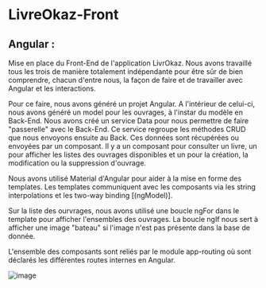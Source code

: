 # LivreOkaz-Front

## Angular :
Mise en place du Front-End de l'application LivrOkaz.
Nous avons travaillé tous les trois de manière totalement indépendante pour être sûr de bien comprendre, chacun d'entre nous, la façon de faire et de travailler avec Angular et les interactions.

Pour ce faire, nous avons généré un projet Angular. A l'intérieur de celui-ci, nous avons généré un model pour les ouvrages, à l'instar du modèle en Back-End. Nous avons créé un service Data pour nous permettre de faire "passerelle" avec le Back-End. Ce service regroupe les méthodes CRUD que nous envoyons ensuite au Back. Ces données sont récupérées ou envoyées par un composant. Il y a un composant pour consulter un livre, un pour afficher les listes des ouvrages disponibles et un pour la création, la modification ou la suppression d'ouvrage.

Nous avons utilisé Material d'Angular pour aider à la mise en forme des templates. Les templates communiquent avec les composants via les string interpolations et les two-way binding [(ngModel)].

Sur la liste des ourvrages, nous avons utilisé une boucle ngFor dans le template pour afficher l'ensembles des ouvrages. La boucle ngIf nous sert à afficher une image "bateau" si l'image n'est pas présente dans la base de donnée.

L'ensemble des composants sont reliés par le module app-routing où sont déclarés les différentes routes internes en Angular.

![image](https://github.com/matthieu33770/LivreOkaz/blob/master/src/main/resources/Sch%C3%A9ma%20Angular.JPG)
